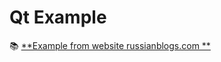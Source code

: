 # Qt Example
📚 [**Example from website russianblogs.com **](https://russianblogs.com/article/5586401657/)  
